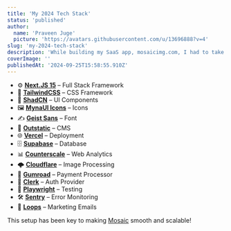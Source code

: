 ```yaml
---
title: 'My 2024 Tech Stack'
status: 'published'
author:
  name: 'Praveen Juge'
  picture: 'https://avatars.githubusercontent.com/u/13696888?v=4'
slug: 'my-2024-tech-stack'
description: 'While building my SaaS app, mosaicimg.com, I had to take a moment and document the tech stack I used. Here''s a quick rundown of all the tools that made it happen.'
coverImage: ''
publishedAt: '2024-09-25T15:58:55.910Z'
---
```


- ⚙️ [**Next.JS 15**](https://nextjs.org/) – Full Stack Framework
- 🎨 [**TailwindCSS**](https://tailwindcss.com/) – CSS Framework
- 🧩 [**ShadCN**](https://ui.shadcn.com/) – UI Components
- 🖼️ [**MynaUI Icons**](https://mynaui.com/icons) – Icons
- ✍️ [**Geist Sans**](https://vercel.com/font) – Font
- 📄 [**Outstatic**](https://outstatic.com/) – CMS
- 🌐 [**Vercel**](https://vercel.com/) – Deployment
- 🗄️ [**Supabase**](https://supabase.com/) – Database
- 📊 [**Counterscale**](https://counterscale.dev) – Web Analytics
- 🌩️ [**Cloudflare**](https://cloudflare.com/) – Image Processing
- 💸 [**Gumroad**](https://gumroad.com/) – Payment Processor
- 🔐 [**Clerk**](https://clerk.com/) – Auth Provider
- 🧪 [**Playwright**](https://playwright.dev/) – Testing
- 🛠️ [**Sentry**](https://sentry.io/) – Error Monitoring
- 📧 [**Loops**](https://loops.so/) – Marketing Emails

This setup has been key to making [Mosaic](https://mosaicimg.com) smooth and scalable!